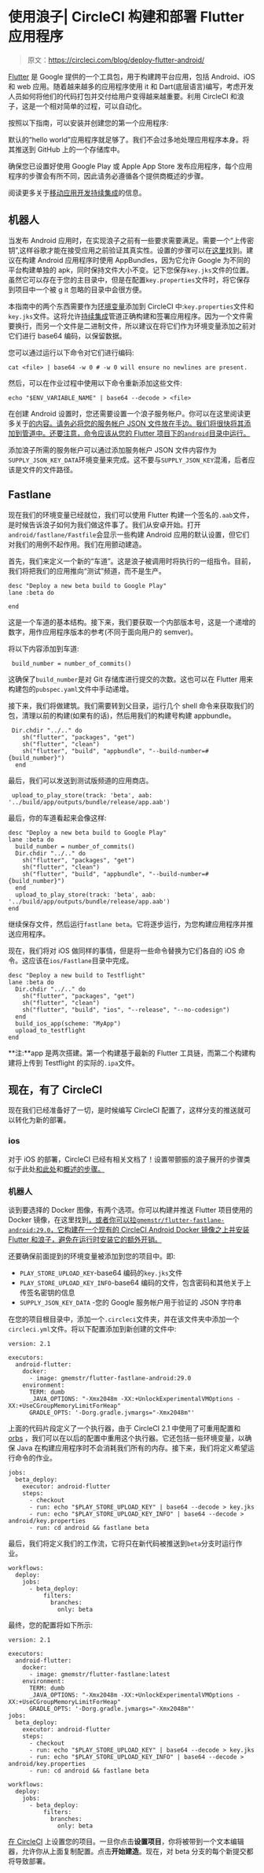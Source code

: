 # 使用浪子| CircleCI 构建和部署 Flutter 应用程序

> 原文：<https://circleci.com/blog/deploy-flutter-android/>

[Flutter](https://flutter.dev/) 是 Google 提供的一个工具包，用于构建跨平台应用，包括 Android、iOS 和 web 应用。随着越来越多的应用程序使用 it 和 Dart(底层语言)编写，考虑开发人员如何将他们的代码打包并交付给用户变得越来越重要。利用 CircleCI 和浪子，这是一个相对简单的过程，可以自动化。

按照以下指南，可以安装并创建您的第一个应用程序:

默认的“hello world”应用程序就足够了。我们不会过多地处理应用程序本身。将其推送到 GitHub 上的一个存储库中。

确保您已设置好使用 Google Play 或 Apple App Store 发布应用程序，每个应用程序的步骤会有所不同，因此请务必遵循各个提供商概述的步骤。

阅读更多关于[移动应用开发持续集成](https://circleci.com/blog/ci-for-mobile-app-development/)的信息。

## 机器人

当发布 Android 应用时，在实现浪子之前有一些要求需要满足。需要一个“上传密钥”,这样谷歌才能在接受应用之前验证其真实性。设置的步骤可以在[这里](https://flutter.dev/docs/deployment/android)找到。建议在构建 Android 应用程序时使用 AppBundles，因为它允许 Google 为不同的平台构建单独的 apk，同时保持文件大小不变。记下您保存`key.jks`文件的位置。虽然它可以存在于您的主目录中，但是在配置`key.properties`文件时，将它保存到项目中一个被 g it 忽略的目录中会很方便。

本指南中的两个东西需要作为[环境变量](https://circleci.com/docs/env-vars/)添加到 CircleCI 中:`key.properties`文件和`key.jks`文件。这将允许[持续集成](https://circleci.com/continuous-integration/)管道正确构建和签署应用程序。因为一个文件需要换行，而另一个文件是二进制文件，所以建议在将它们作为环境变量添加之前对它们进行 base64 编码，以保留数据。

您可以通过运行以下命令对它们进行编码:

```
cat <file> | base64 -w 0 # -w 0 will ensure no newlines are present. 
```

然后，可以在作业过程中使用以下命令重新添加这些文件:

```
echo "$ENV_VARIABLE_NAME" | base64 --decode > <file> 
```

在创建 Android 设置时，您还需要设置一个浪子服务帐户。你可以在这里阅读更多关于[的内容。请务必将您的服务帐户 JSON 文件放在手边。我们将很快将其添加到管道中。还要注意，命令应该从您的 Flutter 项目下的`android`目录中运行。](https://docs.fastlane.tools/getting-started/android/setup/)

添加浪子所需的服务帐户可以通过添加服务帐户 JSON 文件内容作为`SUPPLY_JSON_KEY_DATA`环境变量来完成。这不要与`SUPPLY_JSON_KEY`混淆，后者应该是文件的文件路径。

## Fastlane

现在我们的环境变量已经就位，我们可以使用 Flutter 构建一个签名的`.aab`文件，是时候告诉浪子如何为我们做这件事了。我们从安卓开始。打开`android/fastlane/Fastfile`会显示一些构建 Android 应用的默认设置，但它们对我们的用例不起作用。我们在用颤动建造。

首先，我们来定义一个新的“车道”。这是浪子被调用时将执行的一组指令。目前，我们将把我们的应用推向“测试”频道，而不是生产。

```
desc "Deploy a new beta build to Google Play"
lane :beta do

end 
```

这是一个车道的基本结构。接下来，我们要获取一个内部版本号，这是一个递增的数字，用作应用程序版本的参考(不同于面向用户的 semver)。

将以下内容添加到车道:

```
 build_number = number_of_commits() 
```

这确保了`build_number`是对 Git 存储库进行提交的次数。这也可以在 Flutter 用来构建包的`pubspec.yaml`文件中手动递增。

接下来，我们将做建筑。我们需要转到父目录，运行几个 shell 命令来获取我们的包，清理以前的构建(如果有的话)，然后用我们的构建号构建 appbundle。

```
 Dir.chdir "../.." do
    sh("flutter", "packages", "get")
    sh("flutter", "clean")
    sh("flutter", "build", "appbundle", "--build-number=#{build_number}")
  end 
```

最后，我们可以发送到测试版频道的应用商店。

```
 upload_to_play_store(track: 'beta', aab: '../build/app/outputs/bundle/release/app.aab') 
```

最后，你的车道看起来会像这样:

```
desc "Deploy a new beta build to Google Play"
lane :beta do
  build_number = number_of_commits()
  Dir.chdir "../.." do
    sh("flutter", "packages", "get")
    sh("flutter", "clean")
    sh("flutter", "build", "appbundle", "--build-number=#{build_number}")
  end
  upload_to_play_store(track: 'beta', aab: '../build/app/outputs/bundle/release/app.aab')
end 
```

继续保存文件，然后运行`fastlane beta`。它将逐步运行，为您构建应用程序并推送应用程序。

现在，我们将对 iOS 做同样的事情，但是将一些命令替换为它们各自的 iOS 命令。这应该在`ios/Fastlane`目录中完成。

```
desc "Deploy a new build to Testflight"
lane :beta do
  Dir.chdir "../.." do
    sh("flutter", "packages", "get")
    sh("flutter", "clean")
    sh("flutter", "build", "ios", "--release", "--no-codesign")
  end
  build_ios_app(scheme: "MyApp")
  upload_to_testflight
end 
```

**注:**app 是两次搭建。第一个构建基于最新的 Flutter 工具链，而第二个构建构建将上传到 Testflight 的实际的`.ipa`文件。

## 现在，有了 CircleCI

现在我们已经准备好了一切，是时候编写 CircleCI 配置了，这样分支的推送就可以转化为新的部署。

### ios

对于 iOS 的部署，CircleCI 已经有相关文档了！设置带颤振的浪子展开的步骤类似于此处[和此处](https://circleci.com/docs/ios-codesigning/)和[概述的步骤。](https://circleci.com/docs/deploying-ios/#app-store-connect)

### 机器人

谈到要选择的 Docker 图像，有两个选项。你可以构建并推送 Flutter 项目使用的 Docker 镜像，在这里找到[，或者你可以拉`gmemstr/flutter-fastlane-android:29.0`，它构建在一个现有的 CircleCI Android Docker 镜像之上并安装 Flutter 和浪子，避免在运行时安装它的额外开销。](https://github.com/flutter/flutter/blob/master/dev/ci/docker_linux/Dockerfile)

还要确保前面提到的环境变量被添加到您的项目中。即:

*   `PLAY_STORE_UPLOAD_KEY`-base64 编码的`key.jks`文件
*   `PLAY_STORE_UPLOAD_KEY_INFO`-base64 编码的文件，包含密码和其他关于上传签名密钥的信息
*   `SUPPLY_JSON_KEY_DATA` -您的 Google 服务帐户用于验证的 JSON 字符串

在您的项目根目录中，添加一个`.circleci`文件夹，并在该文件夹中添加一个`circleci.yml`文件。将以下配置添加到新创建的文件中:

```
version: 2.1

executors:
  android-flutter:
    docker:
      - image: gmemstr/flutter-fastlane-android:29.0
    environment:
      TERM: dumb
      _JAVA_OPTIONS: "-Xmx2048m -XX:+UnlockExperimentalVMOptions -XX:+UseCGroupMemoryLimitForHeap"
      GRADLE_OPTS: '-Dorg.gradle.jvmargs="-Xmx2048m"' 
```

上面的代码片段定义了一个执行器，由于 CircleCI 2.1 中使用了可重用配置和 [orbs](https://circleci.com/orbs/) ，我们可以在以后的配置中重用这个执行器。它还包括一些环境变量，以确保 Java 在构建应用程序时不会消耗我们所有的内存。接下来，我们将定义希望运行命令的作业。

```
jobs:
  beta_deploy:
    executor: android-flutter
    steps:
      - checkout
      - run: echo "$PLAY_STORE_UPLOAD_KEY" | base64 --decode > key.jks
      - run: echo "$PLAY_STORE_UPLOAD_KEY_INFO" | base64 --decode > android/key.properties
      - run: cd android && fastlane beta 
```

最后，我们将定义我们的工作流，它将只在新代码被推送到`beta`分支时运行作业。

```
workflows:
  deploy:
    jobs:
      - beta_deploy:
          filters:
            branches:
              only: beta 
```

最终，您的配置将如下所示:

```
version: 2.1

executors:
  android-flutter:
    docker:
      - image: gmemstr/flutter-fastlane:latest
    environment:
      TERM: dumb
      _JAVA_OPTIONS: "-Xmx2048m -XX:+UnlockExperimentalVMOptions -XX:+UseCGroupMemoryLimitForHeap"
      GRADLE_OPTS: '-Dorg.gradle.jvmargs="-Xmx2048m"'
jobs:
  beta_deploy:
    executor: android-flutter
    steps:
      - checkout
      - run: echo "$PLAY_STORE_UPLOAD_KEY" | base64 --decode > key.jks
      - run: echo "$PLAY_STORE_UPLOAD_KEY_INFO" | base64 --decode > android/key.properties
      - run: cd android && fastlane beta

workflows:
  deploy:
    jobs:
      - beta_deploy:
          filters:
            branches:
              only: beta 
```

[在 CircleCI](https://circleci.com/docs/projects/) 上设置您的项目。一旦你点击**设置项目**，你将被带到一个文本编辑器，允许你从上面复制配置。点击**开始建造**。现在，对 beta 分支的每个新提交都将导致部署。
